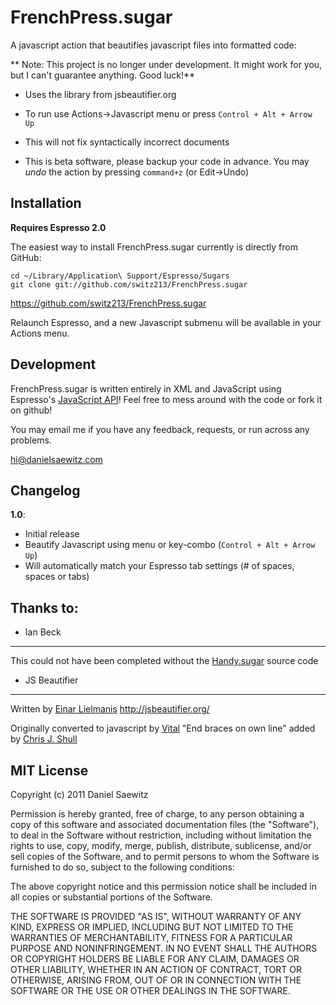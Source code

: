 # FrenchPress.sugar

A javascript action that beautifies javascript files into formatted code:

** Note: This project is no longer under development. It might work for you, but I can't guarantee anything. Good luck!**

* Uses the library from jsbeautifier.org

* To run use Actions->Javascript menu or press `Control + Alt + Arrow Up`

* This will not fix syntactically incorrect documents

* This is beta software, please backup your code in advance. You may _undo_ the action by pressing `command+z` (or Edit->Undo)

## Installation

**Requires Espresso 2.0**

The easiest way to install FrenchPress.sugar currently is directly from GitHub:

    cd ~/Library/Application\ Support/Espresso/Sugars
    git clone git://github.com/switz213/FrenchPress.sugar

https://github.com/switz213/FrenchPress.sugar

Relaunch Espresso, and a new Javascript submenu will be available in your Actions menu.

## Development

FrenchPress.sugar is written entirely in XML and JavaScript using Espresso's [JavaScript API](http://wiki.macrabbit.com/index/JavaScriptActions/)! Feel free to mess around with the code or fork it on github!

You may email me if you have any feedback, requests, or run across any problems.

hi@danielsaewitz.com

## Changelog

**1.0**:

* Initial release
* Beautify Javascript using menu or key-combo (`Control + Alt + Arrow Up`)
* Will automatically match your Espresso tab settings (# of spaces, spaces or tabs)

## Thanks to:

* Ian Beck
---------------

This could not have been completed without the [Handy.sugar](http://github.com/onecrayon/Handy.sugar.git) source code

* JS Beautifier
---------------

Written by [Einar Lielmanis](mailto:einar@jsbeautifier.org)
	http://jsbeautifier.org/

Originally converted to javascript by [Vital](mailto:vital76@gmail.com)
"End braces on own line" added by [Chris J. Shull](mailto:chrisjshull@gmail.com)

## MIT License

Copyright (c) 2011 Daniel Saewitz

Permission is hereby granted, free of charge, to any person obtaining a copy of this software and associated documentation files (the "Software"), to deal in the Software without restriction, including without limitation the rights to use, copy, modify, merge, publish, distribute, sublicense, and/or sell copies of the Software, and to permit persons to whom the Software is furnished to do so, subject to the following conditions:

The above copyright notice and this permission notice shall be included in all copies or substantial portions of the Software.

THE SOFTWARE IS PROVIDED "AS IS", WITHOUT WARRANTY OF ANY KIND, EXPRESS OR IMPLIED, INCLUDING BUT NOT LIMITED TO THE WARRANTIES OF MERCHANTABILITY, FITNESS FOR A PARTICULAR PURPOSE AND NONINFRINGEMENT. IN NO EVENT SHALL THE AUTHORS OR COPYRIGHT HOLDERS BE LIABLE FOR ANY CLAIM, DAMAGES OR OTHER LIABILITY, WHETHER IN AN ACTION OF CONTRACT, TORT OR OTHERWISE, ARISING FROM, OUT OF OR IN CONNECTION WITH THE SOFTWARE OR THE USE OR OTHER DEALINGS IN THE SOFTWARE.
